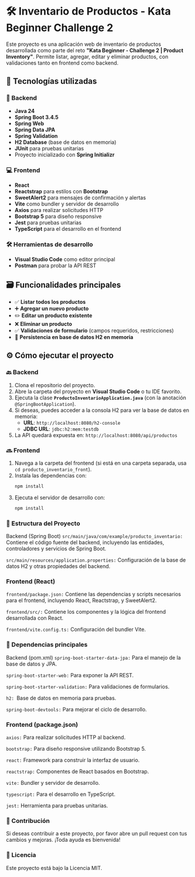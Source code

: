 # 🛠️ Inventario de Productos - Kata Beginner Challenge 2

Este proyecto es una aplicación web de inventario de productos desarrollada como parte del reto **"Kata Beginner - Challenge 2 | Product Inventory"**. Permite listar, agregar, editar y eliminar productos, con validaciones tanto en frontend como backend.

## 🚀 Tecnologías utilizadas

### 🔧 Backend
- **Java 24**
- **Spring Boot 3.4.5**
- **Spring Web**
- **Spring Data JPA**
- **Spring Validation**
- **H2 Database** (base de datos en memoria)
- **JUnit** para pruebas unitarias
- Proyecto inicializado con **Spring Initializr**

### 💻 Frontend
- **React**
- **Reactstrap** para estilos con **Bootstrap**
- **SweetAlert2** para mensajes de confirmación y alertas
- **Vite** como bundler y servidor de desarrollo
- **Axios** para realizar solicitudes HTTP
- **Bootstrap 5** para diseño responsive
- **Jest** para pruebas unitarias
- **TypeScript** para el desarrollo en el frontend

### 🛠️ Herramientas de desarrollo
- **Visual Studio Code** como editor principal
- **Postman** para probar la API REST

## 🗃️ Funcionalidades principales
- ✅ **Listar todos los productos**
- ➕ **Agregar un nuevo producto**
- ✏️ **Editar un producto existente**
- ❌ **Eliminar un producto**
- ✅ **Validaciones de formulario** (campos requeridos, restricciones)
- 💾 **Persistencia en base de datos H2 en memoria**

## ⚙️ Cómo ejecutar el proyecto

### 🔙 Backend
1. Clona el repositorio del proyecto.
2. Abre la carpeta del proyecto en **Visual Studio Code** o tu IDE favorito.
3. Ejecuta la clase **`ProductoInventarioApplication.java`** (con la anotación `@SpringBootApplication`).
4. Si deseas, puedes acceder a la consola H2 para ver la base de datos en memoria:
   - **URL**: `http://localhost:8080/h2-console`
   - **JDBC URL**: `jdbc:h2:mem:testdb`
5. La API quedará expuesta en: `http://localhost:8080/api/productos`

### 🔜 Frontend
1. Navega a la carpeta del frontend (si está en una carpeta separada, usa `cd producto_inventario_front`).
2. Instala las dependencias con:
   ```bash
   npm install
3. Ejecuta el servidor de desarrollo con:
   ```bash
   npm install
### 📂 Estructura del Proyecto
Backend (Spring Boot)
`src/main/java/com/example/producto_inventario:` Contiene el código fuente del backend, incluyendo las entidades, controladores y servicios de Spring Boot.

`src/main/resources/application.properties:` Configuración de la base de datos H2 y otras propiedades del backend.

### Frontend (React)
`frontend/package.json:` Contiene las dependencias y scripts necesarios para el frontend, incluyendo React, Reactstrap, y SweetAlert2.

`frontend/src/:` Contiene los componentes y la lógica del frontend desarrollada con React.

`frontend/vite.config.ts:` Configuración del bundler Vite.

### 🔧 Dependencias principales
Backend (pom.xml)
`spring-boot-starter-data-jpa:` Para el manejo de la base de datos y JPA.

`spring-boot-starter-web:` Para exponer la API REST.

`spring-boot-starter-validation:` Para validaciones de formularios.

`h2: `Base de datos en memoria para pruebas.

`spring-boot-devtools:` Para mejorar el ciclo de desarrollo.

### Frontend (package.json)
`axios:` Para realizar solicitudes HTTP al backend.

`bootstrap:` Para diseño responsive utilizando Bootstrap 5.

`react:` Framework para construir la interfaz de usuario.

`reactstrap:` Componentes de React basados en Bootstrap.

`vite:` Bundler y servidor de desarrollo.

`typescript:` Para el desarrollo en TypeScript.

`jest:` Herramienta para pruebas unitarias.

### 🔄 Contribución
Si deseas contribuir a este proyecto, por favor abre un pull request con tus cambios y mejoras. ¡Toda ayuda es bienvenida!

### 📄 Licencia

Este proyecto está bajo la Licencia MIT.
